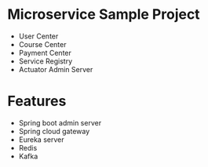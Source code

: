 # Microservice Sample Project

* User Center
* Course Center
* Payment Center
* Service Registry
* Actuator Admin Server

# Features

* Spring boot admin server
* Spring cloud gateway
* Eureka server
* Redis
* Kafka
